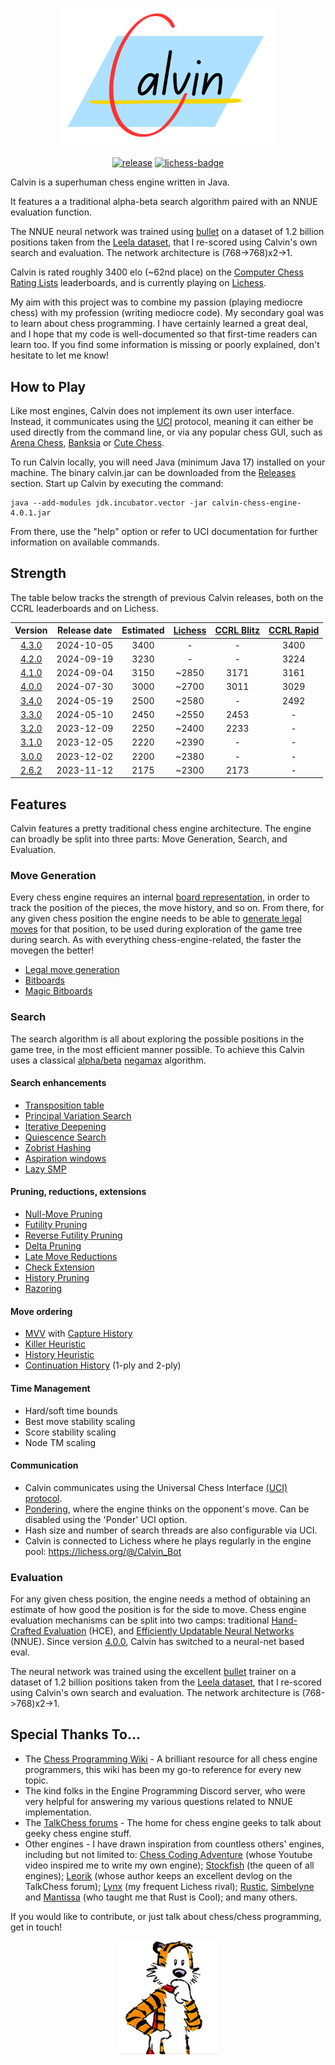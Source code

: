 <p align="center"><img src="src/main/resources/logo.png" width="350"></p>

<div align="center">

[![release][release-badge]][release-link]
[![lichess-badge]][lichess-link]

</div>

Calvin is a superhuman chess engine written in Java. 

It features a a traditional alpha-beta search algorithm paired with an NNUE evaluation function. 

The NNUE neural network was trained using [bullet](https://github.com/jw1912/bullet) on a dataset of 1.2 billion positions taken from the [Leela dataset](https://www.kaggle.com/datasets/linrock/t77dec2021-t78janfeb2022-t80apr2022), that I re-scored using Calvin's own search and evaluation. The network architecture is (768->768)x2->1. 

Calvin is rated roughly 3400 elo (~62nd place) on the [Computer Chess Rating Lists](https://www.computerchess.org.uk/ccrl/4040/) leaderboards, and is currently playing on [Lichess](https://lichess.org/@/Calvin_Bot).

My aim with this project was to combine my passion (playing mediocre chess) with my profession (writing mediocre code). My secondary goal was to learn about chess programming. I have certainly learned a great deal, and I hope that my code is well-documented so that first-time readers can learn too. If you find some information is missing or poorly explained, don't hesitate to let me know!

## How to Play

Like most engines, Calvin does not implement its own user interface. Instead, it communicates using the [UCI](https://en.wikipedia.org/wiki/Universal_Chess_Interface) protocol, meaning it can either be used directly from the command line, or via any popular chess GUI, such as [Arena Chess](http://www.playwitharena.de/), [Banksia](https://banksiagui.com/) or [Cute Chess](https://cutechess.com/).

To run Calvin locally, you will need Java (minimum Java 17) installed on your machine. The binary calvin.jar can be downloaded from the [Releases](https://github.com/kelseyde/calvin-chess-engine/releases/tag/4.0.0) section. Start up Calvin by executing the command:

```
java --add-modules jdk.incubator.vector -jar calvin-chess-engine-4.0.1.jar
```
From there, use the "help" option or refer to UCI documentation for further information on available commands.

## Strength

The table below tracks the strength of previous Calvin releases, both on the CCRL leaderboards and on Lichess.

| 	Version	 | 	Release date | Estimated | [Lichess](https://lichess.org/)	 | 	[CCRL Blitz](https://www.computerchess.org.uk/ccrl/404/)	 | [CCRL Rapid](https://www.computerchess.org.uk/ccrl/4040/)
| 	:-----:	 | 	:-----:	 | 	:-----:	 | :-----:	|  :-----:	 | :-----:	 |  
| [4.3.0](https://github.com/kelseyde/calvin-chess-engine/releases/tag/4.3.0) | 2024-10-05 | 3400 | - | - | 3400 |
| [4.2.0](https://github.com/kelseyde/calvin-chess-engine/releases/tag/4.2.0) | 2024-09-19 | 3230 | - | - | 3224 |
| [4.1.0](https://github.com/kelseyde/calvin-chess-engine/releases/tag/4.1.0) | 2024-09-04 | 3150 | ~2850 | 3171 | 3161 |
| [4.0.0](https://github.com/kelseyde/calvin-chess-engine/releases/tag/4.0.0) | 2024-07-30 | 3000 | ~2700 | 3011 | 3029 |
| [3.4.0](https://github.com/kelseyde/calvin-chess-engine/releases/tag/3.4.0) | 2024-05-19 | 2500 | ~2580 | - | 2492 |
| [3.3.0](https://github.com/kelseyde/calvin-chess-engine/releases/tag/3.3.0) | 2024-05-10 | 2450 | ~2550 | 2453 | - |
| [3.2.0](https://github.com/kelseyde/calvin-chess-engine/releases/tag/3.2.0) | 2023-12-09 | 2250 | ~2400 | 2233 | - |
| [3.1.0](https://github.com/kelseyde/calvin-chess-engine/releases/tag/3.1.0) | 2023-12-05 | 2220 | ~2390 | - | - |
| [3.0.0](https://github.com/kelseyde/calvin-chess-engine/releases/tag/3.0.0) | 2023-12-02 | 2200 | ~2380 | - | - |
| [2.6.2](https://github.com/kelseyde/calvin-chess-engine/releases/tag/2.6.2) | 2023-11-12 | 2175 | ~2300 | 2173 | - |

## Features

Calvin features a pretty traditional chess engine architecture. The engine can broadly be split into three parts: Move Generation, Search, and Evaluation.

### Move Generation

Every chess engine requires an internal [board representation](https://www.chessprogramming.org/Board_Representation), in order to track the position of the pieces, the move history, and so on. From there, for any given chess position the engine needs to be able to [generate legal moves](https://www.chessprogramming.org/Move_Generation) for that position, to be used during exploration of the game tree during search. As with everything chess-engine-related, the faster the movegen the better!

- [Legal move generation](https://www.chessprogramming.org/Move_Generation)
- [Bitboards](https://www.chessprogramming.org/Bitboards)
- [Magic Bitboards](https://www.chessprogramming.org/Magic_Bitboards)

### Search

The search algorithm is all about exploring the possible positions in the game tree, in the most efficient manner possible. To achieve this Calvin uses a classical [alpha/beta](https://www.chessprogramming.org/Alpha-Beta) [negamax](https://www.chessprogramming.org/Negamax) algorithm. 

#### Search enhancements

- [Transposition table](https://www.chessprogramming.org/Transposition_Table)
- [Principal Variation Search](https://www.chessprogramming.org/Principal_Variation_Search)
- [Iterative Deepening](https://www.chessprogramming.org/Iterative_Deepening)
- [Quiescence Search](https://www.chessprogramming.org/Quiescence_Search)
- [Zobrist Hashing](https://www.chessprogramming.org/Zobrist_Hashing)
- [Aspiration windows](https://www.chessprogramming.org/Aspiration_Windows)
- [Lazy SMP](https://www.chessprogramming.org/Lazy_SMP)

#### Pruning, reductions, extensions

- [Null-Move Pruning](https://www.chessprogramming.org/Null_Move_Pruning)
- [Futility Pruning](https://www.chessprogramming.org/Futility_Pruning)
- [Reverse Futility Pruning](https://www.chessprogramming.org/Reverse_Futility_Pruning)
- [Delta Pruning](https://www.chessprogramming.org/Delta_Pruning)
- [Late Move Reductions](https://www.chessprogramming.org/Late_Move_Reductions)
- [Check Extension](https://www.chessprogramming.org/Check_Extensions)
- [History Pruning](https://www.chessprogramming.org/History_Leaf_Pruning)
- [Razoring](https://www.chessprogramming.org/Razoring)

#### Move ordering

- [MVV](https://www.chessprogramming.org/MVV-LVA) with [Capture History](https://www.chessprogramming.org/History_Heuristic#Capture_History)
- [Killer Heuristic](https://www.chessprogramming.org/Killer_Move)
- [History Heuristic](https://www.chessprogramming.org/History_Heuristic)
- [Continuation History](https://www.chessprogramming.org/History_Heuristic#Continuation_History) (1-ply and 2-ply)

#### Time Management

- Hard/soft time bounds
- Best move stability scaling
- Score stability scaling
- Node TM scaling

#### Communication
- Calvin communicates using the Universal Chess Interface [(UCI) protocol](https://www.chessprogramming.org/UCI).
- [Pondering](https://www.chessprogramming.org/Pondering), where the engine thinks on the opponent's move. Can be disabled using the 'Ponder' UCI option.
- Hash size and number of search threads are also configurable via UCI.
- Calvin is connected to Lichess where he plays regularly in the engine pool: https://lichess.org/@/Calvin_Bot

### Evaluation 

For any given chess position, the engine needs a method of obtaining an estimate of how good the position is for the side to move. Chess engine evaluation mechanisms can be split into two camps: traditional [Hand-Crafted Evaluation](https://www.chessprogramming.org/Evaluation) (HCE), and [Efficiently Updatable Neural Networks](https://www.chessprogramming.org/NNUE) (NNUE). Since version [4.0.0](https://github.com/kelseyde/calvin-chess-engine/releases/tag/4.0.0), Calvin has switched to a neural-net based eval. 

The neural network was trained using the excellent [bullet](https://github.com/jw1912/bullet) trainer on a dataset of 1.2 billion positions taken from the [Leela dataset](https://www.kaggle.com/datasets/linrock/t77dec2021-t78janfeb2022-t80apr2022), that I re-scored using Calvin's own search and evaluation. The network architecture is (768->768)x2->1. 

## Special Thanks To...

- The [Chess Programming Wiki](https://www.chessprogramming.org) - A brilliant resource for all chess engine programmers, this wiki has been my go-to reference for every new topic.
- The kind folks in the Engine Programming Discord server, who were very helpful for answering my various questions related to NNUE implementation.
- The [TalkChess forums](https://talkchess.com/) - The home for chess engine geeks to talk about geeky chess engine stuff.
- Other engines - I have drawn inspiration from countless others' engines, including but not limited to: [Chess Coding Adventure](https://github.com/SebLague/Chess-Coding-Adventure) (whose Youtube video inspired me to write my own engine); [Stockfish](https://github.com/official-stockfish/Stockfish) (the queen of all engines); [Leorik](https://github.com/lithander/Leorik) (whose author keeps an excellent devlog on the TalkChess forum); [Lynx](https://github.com/lynx-chess/Lynx) (my frequent Lichess rival); [Rustic](https://github.com/mvanthoor/rustic), [Simbelyne](https://github.com/sroelants/simbelmyne) and [Mantissa](https://github.com/jtheardw/mantissa) (who taught me that Rust is Cool); and many others.

If you would like to contribute, or just talk about chess/chess programming, get in touch!

<p align="center"><img src="src/main/resources/hobbes.png" width="160"></p>

[release-badge]: https://img.shields.io/github/v/release/kelseyde/calvin-chess-engine?style=for-the-badge&color=ed5858
[release-link]: https://github.com/kelseyde/calvin-chess-engine/releases/latest

[lichess-badge]: https://img.shields.io/badge/Play-v4.3.0-ffd25c?logo=lichess&style=for-the-badge
[lichess-link]: https://lichess.org/@/Calvin_Bot

